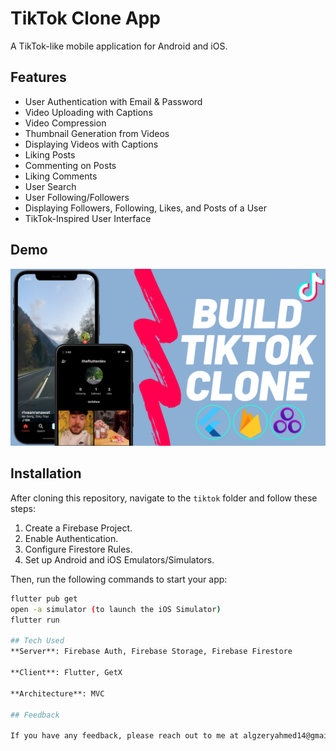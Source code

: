 # TikTok Clone App

A TikTok-like mobile application for Android and iOS.

## Features

- User Authentication with Email & Password
- Video Uploading with Captions
- Video Compression
- Thumbnail Generation from Videos
- Displaying Videos with Captions
- Liking Posts
- Commenting on Posts
- Liking Comments
- User Search
- User Following/Followers
- Displaying Followers, Following, Likes, and Posts of a User
- TikTok-Inspired User Interface

## Demo

![Screenshot](/screenshot.png)
</p>

## Installation

After cloning this repository, navigate to the `tiktok` folder and follow these steps:

1. Create a Firebase Project.
2. Enable Authentication.
3. Configure Firestore Rules.
4. Set up Android and iOS Emulators/Simulators.

Then, run the following commands to start your app:

```bash
flutter pub get
open -a simulator (to launch the iOS Simulator)
flutter run

## Tech Used
**Server**: Firebase Auth, Firebase Storage, Firebase Firestore

**Client**: Flutter, GetX

**Architecture**: MVC
    
## Feedback

If you have any feedback, please reach out to me at algzeryahmed14@gmail.com

